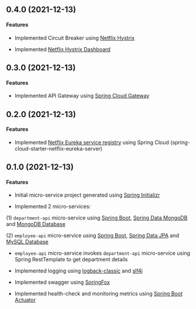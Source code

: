 ## 0.4.0 (2021-12-13)

#### Features
* Implemented Circuit Breaker using [Netflix Hystrix](https://github.com/Netflix/Hystrix)

* Implemented [Netflix Hystrix Dashboard](https://github.com/spring-cloud-samples/hystrix-dashboard)

## 0.3.0 (2021-12-13)

#### Features
* Implemented API Gateway using [Spring Cloud Gateway](https://cloud.spring.io/spring-cloud-gateway/reference/html/)

## 0.2.0 (2021-12-13)

#### Features
* Implemented [Netflix Eureka service registry](https://github.com/spring-cloud/spring-cloud-netflix) using Spring Cloud (spring-cloud-starter-netflix-eureka-server)

## 0.1.0 (2021-12-13)

#### Features

* Initial micro-service project generated using [Spring Initializr](https://start.spring.io/)

* Implemented 2 micro-services:

 (1) `department-api` micro-service using [Spring Boot](https://spring.io/projects/spring-boot), [Spring Data MongoDB](https://spring.io/projects/spring-data-mongodb) and [MongoDB Database](https://docs.mongodb.com/manual/introduction/)

  (2) `employee-api` micro-service using [Spring Boot](https://spring.io/projects/spring-boot), [Spring Data JPA](https://spring.io/projects/spring-data-jpa) and [MySQL Database](https://www.mysql.com/)

*  `employee-api` micro-service invokes `department-api` micro-service using Spring RestTemplate to get department details

* Implemented logging using [logback-classic](http://logback.qos.ch/) and  [slf4j](http://www.slf4j.org/)

* Implemented swagger using [SpringFox](http://springfox.github.io/springfox/)

* Implemented health-check and monitoring metrics using [Spring Boot Actuator](https://docs.spring.io/spring-boot/docs/current/reference/html/actuator.html)
